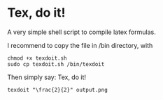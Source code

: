 # Tex, do it!
A very simple shell script to compile latex formulas.

I recommend to copy the file in /bin directory, with 

```shell
chmod +x texdoit.sh
sudo cp texdoit.sh /bin/texdoit
```

Then simply say: Tex, do it! 

```shell
texdoit "\frac{2}{2}" output.png
```
